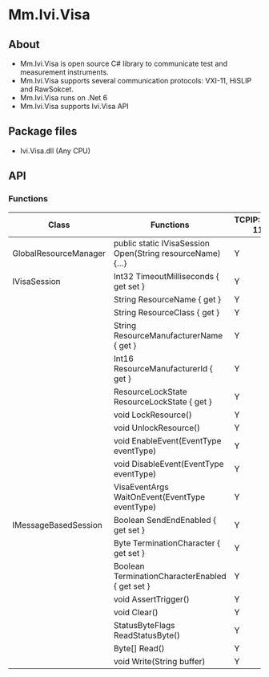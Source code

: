 # Mm.Ivi.Visa
## About
- Mm.Ivi.Visa is open source C# library to communicate test and measurement instruments.
- Mm.Ivi.Visa supports several communication protocols: VXI-11, HiSLIP and RawSokcet.
- Mm.Ivi.Visa runs on .Net 6
- Mm.Ivi.Visa supports Ivi.Visa API

## Package files
- Ivi.Visa.dll (Any CPU)

## API
### Functions

|Class|Functions|TCPIP::VXI-11|TCPIP::HiSLIP|TCPIP::SOCKET|
|----|----|----|----|----|
|GlobalResourceManager|public static IVisaSession Open(String resourceName) {…}|Y|Y|Y|
|IVisaSession|Int32 TimeoutMilliseconds { get set }|Y|Y|Y|
||String ResourceName { get }|Y|Y|Y|
||String ResourceClass { get }|Y|Y|Y|
||String ResourceManufacturerName { get }|Y|Y|Y|
||Int16 ResourceManufacturerId { get }|Y|Y|Y|
||ResourceLockState ResourceLockState { get }|Y|Y|Y|
||void LockResource()|Y|Y|Y|
||void UnlockResource()|Y|Y|Y|
||void EnableEvent(EventType eventType)|Y|Y|N|
||void DisableEvent(EventType eventType)|Y|Y|N|
||VisaEventArgs WaitOnEvent(EventType eventType)|Y|Y|N|
|IMessageBasedSession|Boolean SendEndEnabled { get set }|Y|Y|Y|
||Byte TerminationCharacter { get set }|Y|Y|Y|
||Boolean TerminationCharacterEnabled { get set }|Y|Y|Y|
||void AssertTrigger()|Y|Y|N|
||void Clear()|Y|Y|N|
||StatusByteFlags ReadStatusByte()|Y|Y|N|
||Byte[] Read()|Y|Y|Y|
||void Write(String buffer)|Y|Y|Y|
